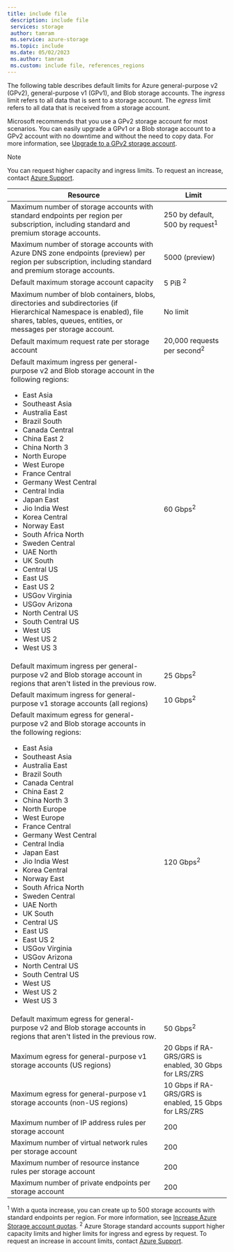 ```yaml
---
title: include file
 description: include file
 services: storage
 author: tamram
 ms.service: azure-storage
 ms.topic: include
 ms.date: 05/02/2023
 ms.author: tamram
 ms.custom: include file, references_regions
---
```


The following table describes default limits for Azure general-purpose v2 (GPv2), general-purpose v1 (GPv1), and Blob storage accounts. The *ingress* limit refers to all data that is sent to a storage account. The *egress* limit refers to all data that is received from a storage account.

Microsoft recommends that you use a GPv2 storage account for most scenarios. You can easily upgrade a GPv1 or a Blob storage account to a GPv2 account with no downtime and without the need to copy data. For more information, see [Upgrade to a GPv2 storage account](../articles/storage/common/storage-account-upgrade.md).

> [!NOTE]
> You can request higher capacity and ingress limits. To request an increase, contact [Azure Support](https://azure.microsoft.com/support/faq/).

| Resource | Limit |
|--|--|
| Maximum number of storage accounts with standard endpoints per region per subscription, including standard and premium storage accounts. | 250 by default, 500 by request<sup>1</sup> |
| Maximum number of storage accounts with Azure DNS zone endpoints (preview) per region per subscription, including standard and premium storage accounts. | 5000 (preview) |
| Default maximum storage account capacity | 5 PiB <sup>2</sup> |
| Maximum number of blob containers, blobs, directories and subdirectories (if Hierarchical Namespace is enabled), file shares, tables, queues, entities, or messages per storage account. | No limit |
| Default maximum request rate per storage account | 20,000 requests per second<sup>2</sup> |
| Default maximum ingress per general-purpose v2 and Blob storage account in the following regions:<br /><ul><li>East Asia</li><li>Southeast Asia</li><li>Australia East</li><li>Brazil South</li><li>Canada Central</li><li>China East 2</li><li>China North 3</li><li>North Europe</li><li>West Europe</li><li>France Central</li><li>Germany West Central</li><li>Central India</li><li>Japan East</li><li>Jio India West</li><li>Korea Central</li><li>Norway East</li><li>South Africa North</li><li>Sweden Central</li><li>UAE North</li><li>UK South</li><li>Central US</li><li>East US</li><li>East US 2</li><li>USGov Virginia</li><li>USGov Arizona</li><li>North Central US</li><li>South Central US</li><li>West US</li><li>West US 2</li><li>West US 3</li></ul>| 60 Gbps<sup>2</sup> |
| Default maximum ingress per general-purpose v2 and Blob storage account in regions that aren't listed in the previous row. | 25 Gbps<sup>2</sup> |
| Default maximum ingress for general-purpose v1 storage accounts (all regions) | 10 Gbps<sup>2</sup> |
| Default maximum egress for general-purpose v2 and Blob storage accounts in the following regions:<br /><ul><li>East Asia</li><li>Southeast Asia</li><li>Australia East</li><li>Brazil South</li><li>Canada Central</li><li>China East 2</li><li>China North 3</li><li>North Europe</li><li>West Europe</li><li>France Central</li><li>Germany West Central</li><li>Central India</li><li>Japan East</li><li>Jio India West</li><li>Korea Central</li><li>Norway East</li><li>South Africa North</li><li>Sweden Central</li><li>UAE North</li><li>UK South</li><li>Central US</li><li>East US</li><li>East US 2</li><li>USGov Virginia</li><li>USGov Arizona</li><li>North Central US</li><li>South Central US</li><li>West US</li><li>West US 2</li><li>West US 3</li></ul> | 120 Gbps<sup>2</sup> |
| Default maximum egress for general-purpose v2 and Blob storage accounts in regions that aren't listed in the previous row. | 50 Gbps<sup>2</sup> |
| Maximum egress for general-purpose v1 storage accounts (US regions) | 20 Gbps if RA-GRS/GRS is enabled, 30 Gbps for LRS/ZRS |
| Maximum egress for general-purpose v1 storage accounts (non-US regions) | 10 Gbps if RA-GRS/GRS is enabled, 15 Gbps for LRS/ZRS |
| Maximum number of IP address rules per storage account | 200 |
| Maximum number of virtual network rules per storage account | 200 |
| Maximum number of resource instance rules per storage account | 200 |
| Maximum number of private endpoints per storage account | 200 |

<sup>1</sup> With a quota increase, you can create up to 500 storage accounts with standard endpoints per region. For more information, see [Increase Azure Storage account quotas](../articles/quotas/storage-account-quota-requests.md).
<sup>2</sup> Azure Storage standard accounts support higher capacity limits and higher limits for ingress and egress by request. To request an increase in account limits, contact [Azure Support](https://azure.microsoft.com/support/faq/).

